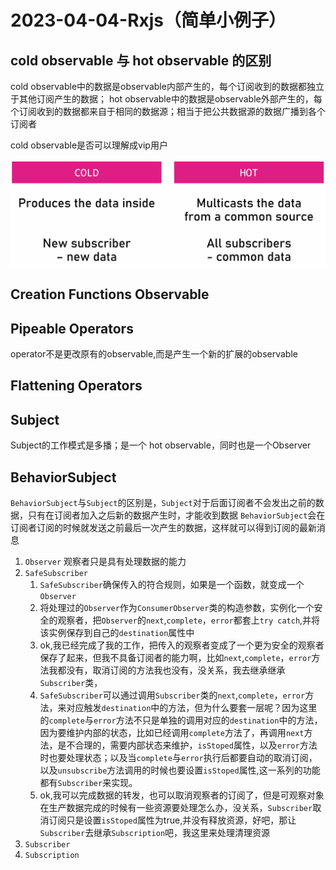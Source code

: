 # 2023-04-04-Rxjs（简单小例子）

## cold observable 与 hot observable 的区别

cold observable中的数据是observable内部产生的，每个订阅收到的数据都独立于其他订阅产生的数据；
hot observable中的数据是observable外部产生的，每个订阅收到的数据都来自于相同的数据源；相当于把公共数据源的数据广播到各个订阅者

cold observable是否可以理解成vip用户

![Alt text](assets/1.png)

## Creation Functions Observable

## Pipeable Operators

operator不是更改原有的observable,而是产生一个新的扩展的observable

## Flattening Operators

## Subject

Subject的工作模式是多播；是一个 hot observable，同时也是一个Observer

## BehaviorSubject

`BehaviorSubject`与`Subject`的区别是，`Subject`对于后面订阅者不会发出之前的数据，只有在订阅者加入之后新的数据产生时，才能收到数据
`BehaviorSubject`会在订阅者订阅的时候就发送之前最后一次产生的数据，这样就可以得到订阅的最新消息

1. `Observer` 观察者只是具有处理数据的能力
2. `SafeSubscriber`
    1. `SafeSubscriber`确保传入的符合规则，如果是一个函数，就变成一个`Observer`
    2. 将处理过的`Observer`作为`ConsumerObserver`类的构造参数，实例化一个安全的观察者，把`Observer`的`next`,`complete`，`error`都套上`try catch`,并将该实例保存到自己的`destination`属性中
    3. ok,我已经完成了我的工作，把传入的观察者变成了一个更为安全的观察者保存了起来，但我不具备订阅者的能力啊，比如`next`,`complete`，`error`方法我都没有，取消订阅的方法我也没有，没关系，我去继承继承`Subscriber`类，
    4. `SafeSubscriber`可以通过调用`Subscriber`类的`next`,`complete`，`error`方法，来对应触发`destination`中的方法，但为什么要套一层呢？因为这里的`complete`与`error`方法不只是单独的调用对应的`destination`中的方法，因为要维护内部的状态，比如已经调用`complete`方法了，再调用`next`方法，是不合理的，需要内部状态来维护，`isStoped`属性，以及`error`方法时也要处理状态；以及当`complete`与`error`执行后都要自动的取消订阅，以及`unsubscribe`方法调用的时候也要设置`isStoped`属性,这一系列的功能都有`Subscriber`来实现。
    5. ok,我可以完成数据的转发，也可以取消观察者的订阅了，但是可观察对象在生产数据完成的时候有一些资源要处理怎么办，没关系，`Subscriber`取消订阅只是设置`isStoped`属性为true,并没有释放资源，好吧，那让`Subscriber`去继承`Subscription`吧，我这里来处理清理资源 
3. `Subscriber`
4. `Subscription`
